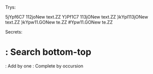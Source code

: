 Trys:

5jYpf6C7 11<Esc>2jo<CR>New text.<Esc>ZZ
Y}Pf1C7 11<Esc>3jO<CR>New text.<Esc>ZZ
}kYp<C-A>l11<C-A>3jO<CR>New text.<Esc>ZZ
}kYp<C-A>w11.GONew te<C-N>.<CR><Esc>ZZ
#Yp<C-A>w11.GONew te<C-N>.<CR><Esc>ZZ


Secrets:

#     : Search bottom-top
<C-A> : Add by one
<C-N> : Complete by occursion
